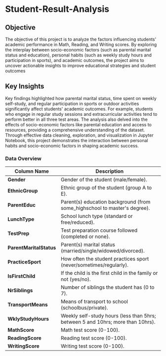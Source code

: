 # Student-Result-Analysis
## Objective
The objective of this project is to analyze the factors influencing students' academic performance in Math, Reading, and Writing scores. By exploring the interplay between socio-economic factors (such as parental marital status and education), personal habits (such as weekly study hours and participation in sports), and academic outcomes, the project aims to uncover actionable insights to improve educational strategies and student outcomes

## Key Insights
Key findings highlighted how parental marital status, time spent on weekly self-study, and regular participation in sports or outdoor activities significantly affect students' academic outcomes. For example, students who engage in regular study sessions and extracurricular activities tend to perform better in all three test areas. The analysis also delved into the effects of socio-economic factors like parental education and access to resources, providing a comprehensive understanding of the dataset.
Through effective data cleaning, exploration, and visualization in Jupyter Notebook, this project demonstrates the interaction between personal habits and socio-economic factors in shaping academic success.

### Data Overview

| Column Name          | Description                                                                             |
|----------------------|-----------------------------------------------------------------------------------------|
| **Gender**           | Gender of the student (male/female).                                                   |
| **EthnicGroup**      | Ethnic group of the student (group A to E).                                             |
| **ParentEduc**       | Parent(s) education background (from some_highschool to master's degree).               |
| **LunchType**        | School lunch type (standard or free/reduced).                                           |
| **TestPrep**         | Test preparation course followed (completed or none).                                   |
| **ParentMaritalStatus** | Parent(s) marital status (married/single/widowed/divorced).                           |
| **PracticeSport**    | How often the student practices sport (never/sometimes/regularly).                      |
| **IsFirstChild**     | If the child is the first child in the family or not (yes/no).                          |
| **NrSiblings**       | Number of siblings the student has (0 to 7).                                            |
| **TransportMeans**   | Means of transport to school (schoolbus/private).                                       |
| **WklyStudyHours**   | Weekly self-study hours (less than 5hrs; between 5 and 10hrs; more than 10hrs).         |
| **MathScore**        | Math test score (0-100).                                                                |
| **ReadingScore**     | Reading test score (0-100).                                                             |
| **WritingScore**     | Writing test score (0-100).                                                             |
